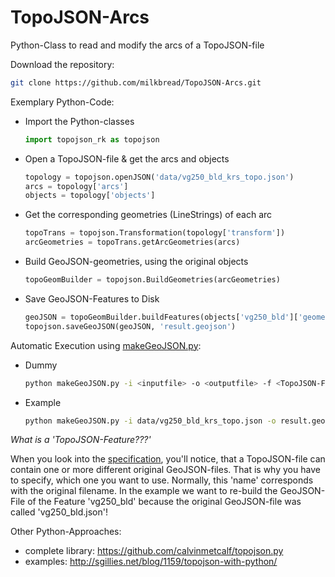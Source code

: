 TopoJSON-Arcs
=============

Python-Class to read and modify the arcs of a TopoJSON-file

Download the repository:

```sh
git clone https://github.com/milkbread/TopoJSON-Arcs.git
```

Exemplary Python-Code:

* Import the Python-classes

	```Python
	import topojson_rk as topojson
	```

* Open a TopoJSON-file & get the arcs and objects

	```Python
	topology = topojson.openJSON('data/vg250_bld_krs_topo.json')
	arcs = topology['arcs']
	objects = topology['objects']
	```
* Get the corresponding geometries (LineStrings) of each arc

	```Python
	topoTrans = topojson.Transformation(topology['transform'])
	arcGeometries = topoTrans.getArcGeometries(arcs)
	```

* Build GeoJSON-geometries, using the original objects

	```Python
	topoGeomBuilder = topojson.BuildGeometries(arcGeometries)
	```

* Save GeoJSON-Features to Disk

	```Python
	geoJSON = topoGeomBuilder.buildFeatures(objects['vg250_bld']['geometries'])
	topojson.saveGeoJSON(geoJSON, 'result.geojson')
	```

Automatic Execution using [makeGeoJSON.py](makeGeoJSON.py):

* Dummy

	```sh
	python makeGeoJSON.py -i <inputfile> -o <outputfile> -f <TopoJSON-Feature>
	```

* Example

	```sh
	python makeGeoJSON.py -i data/vg250_bld_krs_topo.json -o result.geojson -f 'vg250_bld'
	```

*What is a 'TopoJSON-Feature???'*

When you look into the [specification](https://github.com/topojson/topojson-specification/blob/master/README.md), you'll notice, that a TopoJSON-file can contain one or more different original GeoJSON-files.
That is why you have to specify, which one you want to use. Normally, this 'name' corresponds with the original filename.
In the example we want to re-build the GeoJSON-File of the Feature 'vg250_bld' because the original GeoJSON-file was called 'vg250_bld.json'!

Other Python-Approaches:

* complete library: https://github.com/calvinmetcalf/topojson.py
* examples: http://sgillies.net/blog/1159/topojson-with-python/

